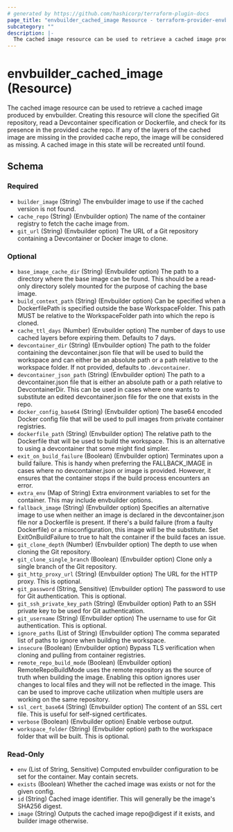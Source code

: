 ```yaml
---
# generated by https://github.com/hashicorp/terraform-plugin-docs
page_title: "envbuilder_cached_image Resource - terraform-provider-envbuilder"
subcategory: ""
description: |-
  The cached image resource can be used to retrieve a cached image produced by envbuilder. Creating this resource will clone the specified Git repository, read a Devcontainer specification or Dockerfile, and check for its presence in the provided cache repo. If any of the layers of the cached image are missing in the provided cache repo, the image will be considered as missing. A cached image in this state will be recreated until found.
---
```


# envbuilder_cached_image (Resource)

The cached image resource can be used to retrieve a cached image produced by envbuilder. Creating this resource will clone the specified Git repository, read a Devcontainer specification or Dockerfile, and check for its presence in the provided cache repo. If any of the layers of the cached image are missing in the provided cache repo, the image will be considered as missing. A cached image in this state will be recreated until found.



<!-- schema generated by tfplugindocs -->
## Schema

### Required

- `builder_image` (String) The envbuilder image to use if the cached version is not found.
- `cache_repo` (String) (Envbuilder option) The name of the container registry to fetch the cache image from.
- `git_url` (String) (Envbuilder option) The URL of a Git repository containing a Devcontainer or Docker image to clone.

### Optional

- `base_image_cache_dir` (String) (Envbuilder option) The path to a directory where the base image can be found. This should be a read-only directory solely mounted for the purpose of caching the base image.
- `build_context_path` (String) (Envbuilder option) Can be specified when a DockerfilePath is specified outside the base WorkspaceFolder. This path MUST be relative to the WorkspaceFolder path into which the repo is cloned.
- `cache_ttl_days` (Number) (Envbuilder option) The number of days to use cached layers before expiring them. Defaults to 7 days.
- `devcontainer_dir` (String) (Envbuilder option) The path to the folder containing the devcontainer.json file that will be used to build the workspace and can either be an absolute path or a path relative to the workspace folder. If not provided, defaults to `.devcontainer`.
- `devcontainer_json_path` (String) (Envbuilder option) The path to a devcontainer.json file that is either an absolute path or a path relative to DevcontainerDir. This can be used in cases where one wants to substitute an edited devcontainer.json file for the one that exists in the repo.
- `docker_config_base64` (String) (Envbuilder option) The base64 encoded Docker config file that will be used to pull images from private container registries.
- `dockerfile_path` (String) (Envbuilder option) The relative path to the Dockerfile that will be used to build the workspace. This is an alternative to using a devcontainer that some might find simpler.
- `exit_on_build_failure` (Boolean) (Envbuilder option) Terminates upon a build failure. This is handy when preferring the FALLBACK_IMAGE in cases where no devcontainer.json or image is provided. However, it ensures that the container stops if the build process encounters an error.
- `extra_env` (Map of String) Extra environment variables to set for the container. This may include envbuilder options.
- `fallback_image` (String) (Envbuilder option) Specifies an alternative image to use when neither an image is declared in the devcontainer.json file nor a Dockerfile is present. If there's a build failure (from a faulty Dockerfile) or a misconfiguration, this image will be the substitute. Set ExitOnBuildFailure to true to halt the container if the build faces an issue.
- `git_clone_depth` (Number) (Envbuilder option) The depth to use when cloning the Git repository.
- `git_clone_single_branch` (Boolean) (Envbuilder option) Clone only a single branch of the Git repository.
- `git_http_proxy_url` (String) (Envbuilder option) The URL for the HTTP proxy. This is optional.
- `git_password` (String, Sensitive) (Envbuilder option) The password to use for Git authentication. This is optional.
- `git_ssh_private_key_path` (String) (Envbuilder option) Path to an SSH private key to be used for Git authentication.
- `git_username` (String) (Envbuilder option) The username to use for Git authentication. This is optional.
- `ignore_paths` (List of String) (Envbuilder option) The comma separated list of paths to ignore when building the workspace.
- `insecure` (Boolean) (Envbuilder option) Bypass TLS verification when cloning and pulling from container registries.
- `remote_repo_build_mode` (Boolean) (Envbuilder option) RemoteRepoBuildMode uses the remote repository as the source of truth when building the image. Enabling this option ignores user changes to local files and they will not be reflected in the image. This can be used to improve cache utilization when multiple users are working on the same repository.
- `ssl_cert_base64` (String) (Envbuilder option) The content of an SSL cert file. This is useful for self-signed certificates.
- `verbose` (Boolean) (Envbuilder option) Enable verbose output.
- `workspace_folder` (String) (Envbuilder option) path to the workspace folder that will be built. This is optional.

### Read-Only

- `env` (List of String, Sensitive) Computed envbuilder configuration to be set for the container. May contain secrets.
- `exists` (Boolean) Whether the cached image was exists or not for the given config.
- `id` (String) Cached image identifier. This will generally be the image's SHA256 digest.
- `image` (String) Outputs the cached image repo@digest if it exists, and builder image otherwise.
